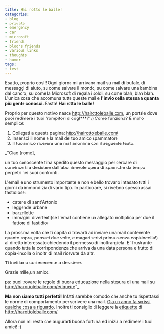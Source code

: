 ```yaml
---
title: Hai rotto le balle!
categories:
- blog
- private
- emergency
- car
- microsoft
- friends
- blog's friends
- various links
- thoughts
- humor
tags:
- test
---
```

Esatto, proprio così!! Ogni giorno mi arrivano mail su mail di bufale, di
messaggi di aiuto, su come salvare il mondo, su come salvare una bambina dal
cancro, su come la Microsoft di regala i soldi, su come blah, blah blah.
L'unica cosa che accomuna tutte queste mail e **l'invio della stessa a quanta
più gente conosci.** Basta! **Hai rotto le balle!**

Proprio per questo motivo nasce <http://hairottoleballe.com>, un portale dove
puoi redimere i tuoi "rompitori di cogl***i" :) Come funziona? É molto
semplice:

  1. Collegati a questa pagina: <http://hairottoleballe.com/>
  2. Inserisci il nome e la mail del tuo amico spammatore
  3. Il tuo amico ricevera una mail anonima con il seguente testo:  
  
_"Ciao [nome],  
  
un tuo conoscente ti ha spedito questo messaggio per cercare di convincerti a
desistere dall'abominevole opera di spam che da tempo perpetri nei suoi
confronti.  
  
L'email e uno strumento importante e non e bello trovarlo intasato tutti i
giorni da immondizia di vario tipo. In particolare, si rivelano spesso assai
fastidiose:  
  
* catene di sant'Antonio  
* leggende urbane  
* barzellette  
* immagini divertenti(se l'email contiene un allegato moltiplica per due il fattore di fastidio)  
  
La prossima volta che ti capita di trovarti ad inviare una mail contenente
quanto sopra, pensaci due volte, e magari scrivi prima (senza copiaincolla!)
al diretto interessato chiedendo il permesso di inoltrargliela. E' frustrante
quando tutta la corrispondenza che arriva da una data persona e frutto di
copia-incolla o inoltri di mail ricevute da altri.  
  
Ti invitiamo cortesemente a desistere.  
  
Grazie mille,un amico.  
  
ps: puoi trovare le regole di buona educazione nella stesura di una mail su
http://hairottoleballe.com/etiquette"_

**Ma non siamo tutti perfetti!** Infatti sarebbe comodo che anche tu rispettassi le norme di comportamento per scrivere una mail. [Gia un anno fa scrissi qualche cosa a riguardo]({{site.url}}/2009/04/20/howto-come-scrivere-mail-in-modo-corretto/). Inoltre ti consiglio di leggere la [etiquette](http://hairottoleballe.com/etiquette) di <http://hairottoleballe.com/>

  

Allora non mi resta che augurarti buona fortuna ed inizia a redimere i tuoi
amici! :)

  


